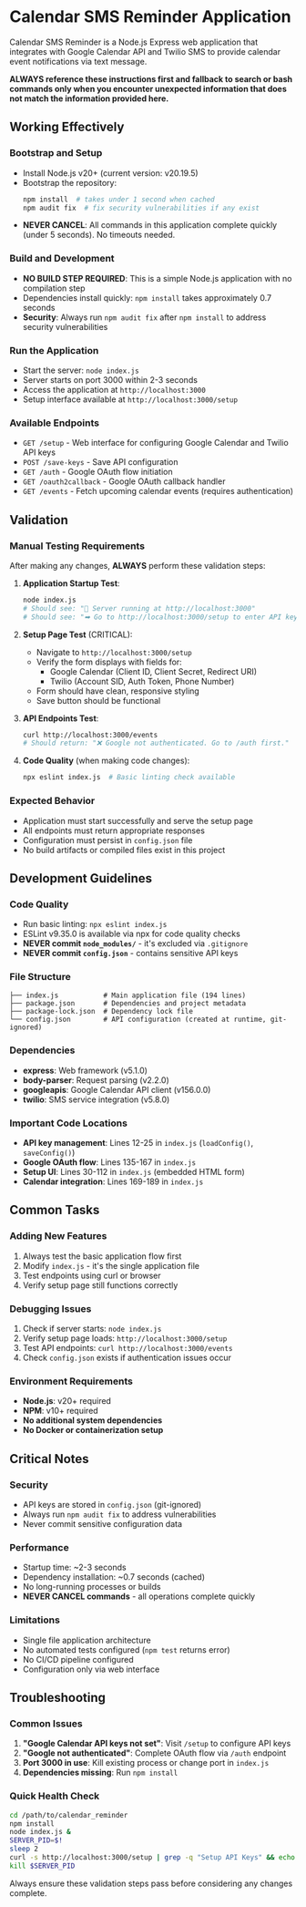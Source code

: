 # Calendar SMS Reminder Application

Calendar SMS Reminder is a Node.js Express web application that integrates with Google Calendar API and Twilio SMS to provide calendar event notifications via text message.

**ALWAYS reference these instructions first and fallback to search or bash commands only when you encounter unexpected information that does not match the information provided here.**

## Working Effectively

### Bootstrap and Setup
- Install Node.js v20+ (current version: v20.19.5)
- Bootstrap the repository:
  ```bash
  npm install  # takes under 1 second when cached
  npm audit fix  # fix security vulnerabilities if any exist
  ```
- **NEVER CANCEL**: All commands in this application complete quickly (under 5 seconds). No timeouts needed.

### Build and Development
- **NO BUILD STEP REQUIRED**: This is a simple Node.js application with no compilation step
- Dependencies install quickly: `npm install` takes approximately 0.7 seconds
- **Security**: Always run `npm audit fix` after `npm install` to address security vulnerabilities

### Run the Application
- Start the server: `node index.js`
- Server starts on port 3000 within 2-3 seconds
- Access the application at `http://localhost:3000`
- Setup interface available at `http://localhost:3000/setup`

### Available Endpoints
- `GET /setup` - Web interface for configuring Google Calendar and Twilio API keys
- `POST /save-keys` - Save API configuration
- `GET /auth` - Google OAuth flow initiation
- `GET /oauth2callback` - Google OAuth callback handler
- `GET /events` - Fetch upcoming calendar events (requires authentication)

## Validation

### Manual Testing Requirements
After making any changes, **ALWAYS** perform these validation steps:

1. **Application Startup Test**:
   ```bash
   node index.js
   # Should see: "🚀 Server running at http://localhost:3000"
   # Should see: "➡ Go to http://localhost:3000/setup to enter API keys"
   ```

2. **Setup Page Test** (CRITICAL):
   - Navigate to `http://localhost:3000/setup`
   - Verify the form displays with fields for:
     - Google Calendar (Client ID, Client Secret, Redirect URI)
     - Twilio (Account SID, Auth Token, Phone Number)
   - Form should have clean, responsive styling
   - Save button should be functional

3. **API Endpoints Test**:
   ```bash
   curl http://localhost:3000/events
   # Should return: "❌ Google not authenticated. Go to /auth first."
   ```

4. **Code Quality** (when making code changes):
   ```bash
   npx eslint index.js  # Basic linting check available
   ```

### Expected Behavior
- Application must start successfully and serve the setup page
- All endpoints must return appropriate responses
- Configuration must persist in `config.json` file
- No build artifacts or compiled files exist in this project

## Development Guidelines

### Code Quality
- Run basic linting: `npx eslint index.js`
- ESLint v9.35.0 is available via npx for code quality checks
- **NEVER commit `node_modules/`** - it's excluded via `.gitignore`
- **NEVER commit `config.json`** - contains sensitive API keys

### File Structure
```
├── index.js           # Main application file (194 lines)
├── package.json       # Dependencies and project metadata
├── package-lock.json  # Dependency lock file
└── config.json        # API configuration (created at runtime, git-ignored)
```

### Dependencies
- **express**: Web framework (v5.1.0)
- **body-parser**: Request parsing (v2.2.0)
- **googleapis**: Google Calendar API client (v156.0.0)
- **twilio**: SMS service integration (v5.8.0)

### Important Code Locations
- **API key management**: Lines 12-25 in `index.js` (`loadConfig()`, `saveConfig()`)
- **Google OAuth flow**: Lines 135-167 in `index.js`
- **Setup UI**: Lines 30-112 in `index.js` (embedded HTML form)
- **Calendar integration**: Lines 169-189 in `index.js`

## Common Tasks

### Adding New Features
1. Always test the basic application flow first
2. Modify `index.js` - it's the single application file
3. Test endpoints using curl or browser
4. Verify setup page still functions correctly

### Debugging Issues
1. Check if server starts: `node index.js`
2. Verify setup page loads: `http://localhost:3000/setup`
3. Test API endpoints: `curl http://localhost:3000/events`
4. Check `config.json` exists if authentication issues occur

### Environment Requirements
- **Node.js**: v20+ required
- **NPM**: v10+ required
- **No additional system dependencies**
- **No Docker or containerization setup**

## Critical Notes

### Security
- API keys are stored in `config.json` (git-ignored)
- Always run `npm audit fix` to address vulnerabilities
- Never commit sensitive configuration data

### Performance
- Startup time: ~2-3 seconds
- Dependency installation: ~0.7 seconds (cached)
- No long-running processes or builds
- **NEVER CANCEL commands** - all operations complete quickly

### Limitations
- Single file application architecture
- No automated tests configured (`npm test` returns error)
- No CI/CD pipeline configured
- Configuration only via web interface

## Troubleshooting

### Common Issues
1. **"Google Calendar API keys not set"**: Visit `/setup` to configure API keys
2. **"Google not authenticated"**: Complete OAuth flow via `/auth` endpoint
3. **Port 3000 in use**: Kill existing process or change port in `index.js`
4. **Dependencies missing**: Run `npm install`

### Quick Health Check
```bash
cd /path/to/calendar_reminder
npm install
node index.js &
SERVER_PID=$!
sleep 2
curl -s http://localhost:3000/setup | grep -q "Setup API Keys" && echo "✅ Application healthy"
kill $SERVER_PID
```

Always ensure these validation steps pass before considering any changes complete.